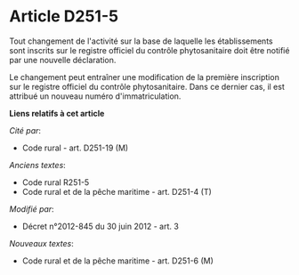 # Article D251-5

Tout changement de l'activité sur la base de laquelle les établissements sont inscrits sur le registre officiel du contrôle
phytosanitaire doit être notifié par une nouvelle déclaration.

Le changement peut entraîner une modification de la première inscription sur le registre officiel du contrôle phytosanitaire.
Dans ce dernier cas, il est attribué un nouveau numéro d'immatriculation.

**Liens relatifs à cet article**

_Cité par_:

  - Code rural - art. D251-19 (M)

_Anciens textes_:

  - Code rural R251-5
  - Code rural et de la pêche maritime - art. D251-4 (T)

_Modifié par_:

  - Décret n°2012-845 du 30 juin 2012 - art. 3

_Nouveaux textes_:

  - Code rural et de la pêche maritime - art. D251-6 (M)
